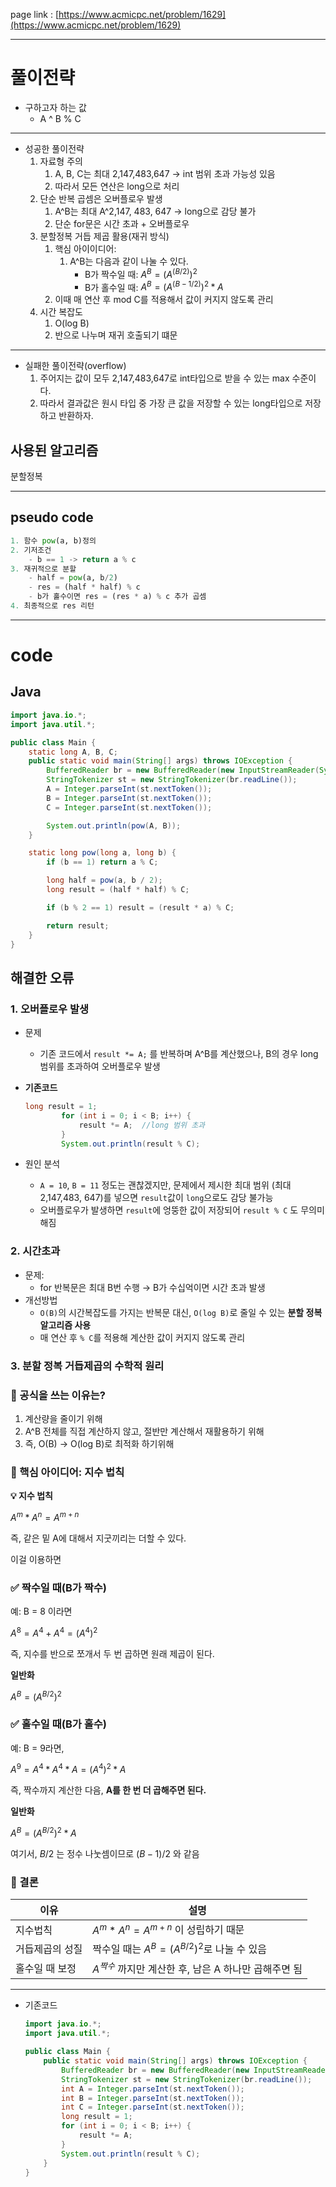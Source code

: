 page link : [https://www.acmicpc.net/problem/1629](https://www.acmicpc.net/problem/1629)

---

# 풀이전략
- 구하고자 하는 값
    - A ^ B % C

---

- 성공한 풀이전략
    1. 자료형 주의
        1. A, B, C는 최대 2,147,483,647 → int 범위 초과 가능성 있음
        2. 따라서 모든 연산은 long으로 처리
    2. 단순 반복 곱셈은 오버플로우 발생
        1. A^B는 최대 A^2,147, 483, 647 → long으로 감당 불가
        2. 단순 for문은 시간 초과 + 오버플로우
    3. 분할정복 거듭 제곱 활용(재귀 방식)
        1. 핵심 아이이디어:
            1. A^B는 다음과 같이 나눌 수 있다.
                - B가 짝수일 때:  $A^B = (A^{\left({B}/{2}\right)})^2$
                - B가 홀수일 때:  $A^B = (A^{\left({B}-1/{2}\right)})^2*A$
        2. 이때 매 연산 후 mod C를 적용해서 값이 커지지 않도록 관리
    4. 시간 복잡도
        1. O(log B)
        2. 반으로 나누며 재귀 호출되기 떄문

---

- 실패한 풀이전략(overflow)
    1. 주어지는 값이 모두 2,147,483,647로 int타입으로 받을 수 있는 max 수준이다.
    2. 따라서 결과값은 원시 타입 중 가장 큰 값을 저장할 수 있는 long타입으로 저장하고 반환하자.

## 사용된 알고리즘
분할정복

---

## pseudo code

```python
1. 함수 pow(a, b)정의
2. 기저조건
	- b == 1 -> return a % c
3. 재귀적으로 분할
	- half = pow(a, b/2)
	- res = (half * half) % c
	- b가 홀수이면 res = (res * a) % c 추가 곱셈
4. 최종적으로 res 리턴
```

---

# code

## Java

```java
import java.io.*;
import java.util.*;

public class Main {
    static long A, B, C;
    public static void main(String[] args) throws IOException {
        BufferedReader br = new BufferedReader(new InputStreamReader(System.in));
        StringTokenizer st = new StringTokenizer(br.readLine());
        A = Integer.parseInt(st.nextToken());
        B = Integer.parseInt(st.nextToken());
        C = Integer.parseInt(st.nextToken());

        System.out.println(pow(A, B));
    }

    static long pow(long a, long b) {
        if (b == 1) return a % C;

        long half = pow(a, b / 2);
        long result = (half * half) % C;

        if (b % 2 == 1) result = (result * a) % C;

        return result;
    }
}

```

## 해결한 오류

### 1. 오버플로우 발생

- 문제
    - 기존 코드에서 `result *= A;` 를 반복하며 A^B를 계산했으나, B의 경우 long 범위를 초과하여 오버플로우 발생
- **기존코드**
    
    ```java
    long result = 1;
            for (int i = 0; i < B; i++) {
                result *= A;  //long 범위 초과
            }
            System.out.println(result % C);
    ```
    
- 원인 분석
    - `A = 10`, `B = 11` 정도는 괜찮겠지만, 문제에서 제시한 최대 범위 (최대 2,147,483, 647)를 넣으면 `result`값이 `long`으로도 감당 불가능
    - 오버플로우가 발생하면 `result`에 엉뚱한 값이 저장되어 `result % C` 도 무의미해짐

### 2. 시간초과

- 문제:
    - for 반복문은 최대 B번 수행 → B가 수십억이면 시간 초과 발생
- 개선방법
    - `O(B)`의 시간복잡도를 가지는 반복문 대신, `O(log B)`로 줄일 수 있는 **분할 정복 알고리즘 사용**
    - 매 연산 후 `% C`를 적용해 계산한 값이 커지지 않도록 관리

### 3. 분할 정복 거듭제곱의 수학적 원리

### 🔎 공식을 쓰는 이유는?

1. 계산량을 줄이기 위해
2. A^B 전체를 직접 계산하지 않고, 절반만 계산해서 재활용하기 위해
3. 즉, O(B) → O(log B)로 최적화 하기위해

### 📌 핵심 아이디어: 지수 법칙

**💡 지수 법칙**

$A^m * A^n = A^{m+n}$

즉, 같은 밑 A에 대해서 지굿끼리는 더할 수 있다.

이걸 이용하면

### ✅ 짝수일 때(B가 짝수)

예: B = 8 이라면

$A^8 = A^4 + A^4 = (A^4)^2$

즉, 지수를 반으로 쪼개서 두 번 곱하면 원래 제곱이 된다.

**일반화**

$A^B = (A^{B/2})^2$

### ✅ 홀수일 때(B가 홀수)

예: B = 9라면,

$A^9 = A^4 * A^4 * A = (A^4)^2 * A$

즉, 짝수까지 계산한 다음, **A를 한 번 더 곱해주면 된다.**

**일반화**

$A^B = (A^{B/2})^2*A$

여기서, $B/2$ 는 정수 나눗셈이므로 $(B-1)/2$ 와 같음

### 📌 결론

| **이유** | **설명** |
| --- | --- |
| 지수법칙 | $A^m * A^n = A^{m + n}$ 이 성립하기 때문 |
| 거듭제곱의 성질 | 짝수일 때는 $A^B = (A^{B/2})^2$로 나눌 수 있음 |
| 홀수일 때 보정 | $A^{짝수}$ 까지만 계산한 후, 남은 A 하나만 곱해주면 됨 |

---

- 기존코드
    
    ```java
    import java.io.*;
    import java.util.*;
    
    public class Main {
        public static void main(String[] args) throws IOException {
            BufferedReader br = new BufferedReader(new InputStreamReader(System.in));
            StringTokenizer st = new StringTokenizer(br.readLine());
            int A = Integer.parseInt(st.nextToken());
            int B = Integer.parseInt(st.nextToken());
            int C = Integer.parseInt(st.nextToken());
            long result = 1;
            for (int i = 0; i < B; i++) {
                result *= A;
            }
            System.out.println(result % C);
        }
    }
    
    ```
